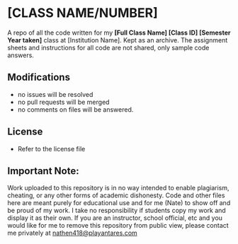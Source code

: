 # [CLASS NAME/NUMBER]
A repo of all the code written for my **[Full Class Name]  [Class ID] [Semester Year taken]** class at [Institution Name]. Kept as an archive. The assignment sheets and instructions for all code are not shared, only sample code answers. 

## Modifications
- no issues will be resolved
- no pull requests will be merged
- no comments on files will be answered.

## License
- Refer to the license file

## Important Note:
Work uploaded to this repository is in no way intended to enable plagiarism, cheating, or any other forms of academic dishonesty. Code and other files here are meant purely for educational use and for me (Nate) to show off and be proud of my work. I take no responsibility if students copy my work and display it as their own. 
If you are an instructor, school official, etc and you would like for me to remove this repository from public view, please contact me privately at [nathen418@playantares.com](mailto:nathen418@playantares.com)
